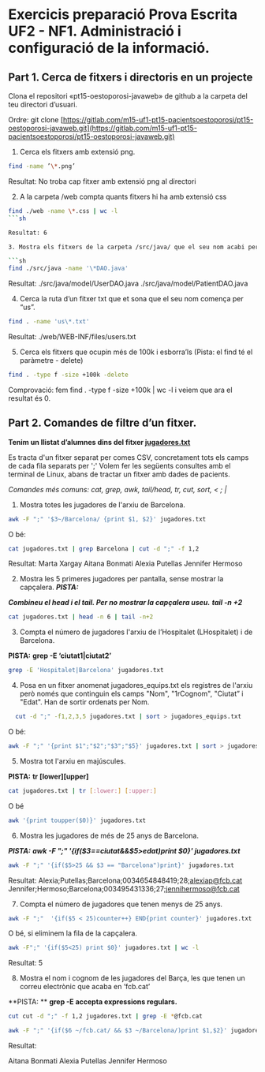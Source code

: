 # Exercicis preparació Prova Escrita UF2 - NF1. Administració i configuració de la informació.

## Part 1. Cerca de fitxers i directoris en un projecte

Clona el repositori «pt15-oestoporosi-javaweb» de github a la carpeta
del teu directori d’usuari. 

Ordre:
git clone [https://gitlab.com/m15-uf1-pt15-pacientsoestoporosi/pt15-oestoporosi-javaweb.git](https://gitlab.com/m15-uf1-pt15-pacientsoestoporosi/pt15-oestoporosi-javaweb.git)

1. Cerca els fitxers amb extensió png. 

```sh
find -name ’\*.png’  
```

Resultat: No troba cap fitxer amb extensió png al directori

2. A la carpeta /web compta quants fitxers hi ha amb extensió css 

```sh
find ./web -name \*.css | wc -l 
```sh

Resultat: 6

3. Mostra els fitxers de la carpeta /src/java/ que el seu nom acabi per DAO, la seva extensió serà .java 

```sh
find ./src/java -name '\*DAO.java'  
```

Resultat: ./src/java/model/UserDAO.java ./src/java/model/PatientDAO.java

4. Cerca la ruta d’un fitxer txt que et sona que el seu nom comença per “us”.  

```sh
find . -name 'us\*.txt' 
```

Resultat: ./web/WEB-INF/files/users.txt

5. Cerca els fitxers que ocupin més de 100k i esborra’ls (Pista: el find té el paràmetre - delete) 

```sh
find . -type f -size +100k -delete
```
Comprovació: fem find . -type f -size +100k | wc -l i veiem que ara el resultat és 0.


## Part 2. Comandes de filtre d’un fitxer.

**Tenim un llistat d’alumnes dins del fitxer [jugadores.txt](./jugadores.txt)**

Es tracta d'un fitxer separat per comes CSV, concretament tots els camps de cada fila separats per ';' 
Volem fer les següents consultes amb el terminal de Linux, abans de tractar un fitxer amb dades de pacients.

<em> Comandes més comuns: cat, grep, awk, tail/head, tr, cut, sort, < ; | </em>

1. Mostra totes les jugadores de l'arxiu de Barcelona.

```sh
awk -F ";" '$3~/Barcelona/ {print $1, $2}' jugadores.txt 
```

O bé:

```sh
cat jugadores.txt | grep Barcelona | cut -d ";" -f 1,2 
```

Resultat: 
Marta Xargay 
Aitana Bonmati 
Alexia Putellas 
Jennifer Hermoso


2. Mostra les 5 primeres jugadores per pantalla, sense mostrar la capçalera. ***PISTA:***

***Combineu el head i el tail. Per no mostrar la capçalera useu.***
***tail -n +2***

```sh
cat jugadores.txt | head -n 6 | tail -n+2 
```

3. Compta el número de jugadores l'arxiu de l’Hospitalet (LHospitalet) i de Barcelona. 

**PISTA:**
**grep -E ‘ciutat1|ciutat2’**

```sh
grep -E 'Hospitalet|Barcelona' jugadores.txt 
```

4. Posa en un fitxer anomenat jugadores\_equips.txt els registres de l'arxiu però només que continguin els camps "Nom", "1rCognom", "Ciutat” i "Edat". 
Han de sortir ordenats per Nom.
  
```sh
  cut -d ";" -f1,2,3,5 jugadores.txt | sort > jugadores_equips.txt
```
  
  O bé:
  
```sh
awk -F ";" '{print $1";"$2";"$3";"$5}' jugadores.txt | sort > jugadores\_equips.txt
```

5. Mostra tot l'arxiu en majúscules. 

**PISTA:**
**tr [lower][upper]**

```sh
cat jugadores.txt | tr [:lower:] [:upper:]
```

O bé

```sh
awk '{print toupper($0)}' jugadores.txt 
```

6. Mostra les jugadores de més de 25 anys de Barcelona. 

***PISTA:***
***awk -F ";" '{if($3==ciutat&&$5>edat)print $0}' jugadores.txt***

```sh
awk -F ";" '{if($5>25 && $3 == "Barcelona")print}' jugadores.txt 
```

Resultat: 
Alexia;Putellas;Barcelona;0034654848419;28;alexiap@fcb.cat 
Jennifer;Hermoso;Barcelona;003495431336;27;jennihermoso@fcb.cat

7. Compta el número de jugadores que tenen menys de 25 anys.

```sh
awk -F ";"  '{if($5 < 25)counter++} END{print counter}' jugadores.txt 
```
  
O bé, si eliminem la fila de la capçalera.
  
```sh
awk -F";" '{if($5<25) print $0}' jugadores.txt | wc -l
```

Resultat: 5

8. Mostra el nom i cognom de les jugadores del Barça, les que tenen un correu electrònic que acaba en ‘fcb.cat’

**PISTA: **
**grep -E accepta expressions regulars.**

```sh
cut cut -d ";" -f 1,2 jugadores.txt | grep -E *@fcb.cat 
```

```sh
awk -F ";" '{if($6 ~/fcb.cat/ && $3 ~/Barcelona/)print $1,$2}' jugadores.txt 
```

Resultat: 

Aitana Bonmati 
Alexia Putellas 
Jennifer Hermoso
